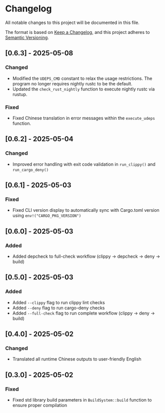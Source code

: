 # Changelog

All notable changes to this project will be documented in this file.

The format is based on [Keep a Changelog](https://keepachangelog.com/en/1.0.0/),
and this project adheres to [Semantic Versioning](https://semver.org/spec/v2.0.0.html).

## [0.6.3] - 2025-05-08

### Changed
- Modified the `UDEPS_CMD` constant to relax the usage restrictions. The program no longer requires nightly rustc to be the default.
- Updated the `check_rust_nightly` function to execute nightly rustc via rustup.

### Fixed
- Fixed Chinese translation in error messages within the `execute_udeps` function.

## [0.6.2] - 2025-05-04

### Changed
- Improved error handling with exit code validation in `run_clippy()` and `run_cargo_deny()`

## [0.6.1] - 2025-05-03

### Fixed
- Fixed CLI version display to automatically sync with Cargo.toml version using `env!("CARGO_PKG_VERSION")`

## [0.6.0] - 2025-05-03

### Added
- Added depcheck to full-check workflow (clippy -> depcheck -> deny -> build)

## [0.5.0] - 2025-05-03

### Added
- Added `--clippy` flag to run clippy lint checks
- Added `--deny` flag to run cargo-deny checks
- Added `--full-check` flag to run complete workflow (clippy -> deny -> build)

## [0.4.0] - 2025-05-02

### Changed
- Translated all runtime Chinese outputs to user-friendly English

## [0.3.0] - 2025-05-02

### Fixed
- Fixed std library build parameters in `BuildSystem::build` function to ensure proper compilation
